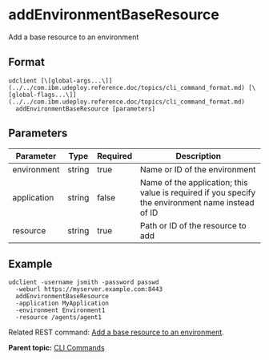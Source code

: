# addEnvironmentBaseResource

Add a base resource to an environment

## Format

```
udclient [\[global-args...\]](../../com.ibm.udeploy.reference.doc/topics/cli_command_format.md) [\[global-flags...\]](../../com.ibm.udeploy.reference.doc/topics/cli_command_format.md)
  addEnvironmentBaseResource [parameters]
```

## Parameters

|Parameter|Type|Required|Description|
|---------|----|--------|-----------|
|environment|string|true|Name or ID of the environment|
|application|string|false|Name of the application; this value is required if you specify the environment name instead of ID|
|resource|string|true|Path or ID of the resource to add|

## Example

```
udclient -username jsmith -password passwd 
  -weburl https://myserver.example.com:8443
  addEnvironmentBaseResource
  -application MyApplication
  -environment Environment1
  -resource /agents/agent1
```

Related REST command: [Add a base resource to an environment](rest_cli_environment_addbaseresource_put.md).

**Parent topic:** [CLI Commands](../../com.ibm.udeploy.reference.doc/topics/cli_commands.md)

